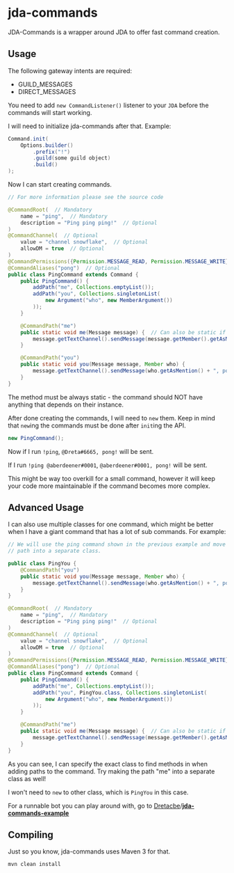 # jda-commands
JDA-Commands is a wrapper around JDA to offer fast command creation.

## Usage

The following gateway intents are required:
 * GUILD_MESSAGES
 * DIRECT_MESSAGES

You need to add `new CommandListener()` listener to your `JDA` before the commands will start working.

I will need to initialize jda-commands after that. Example:
```java
Command.init(
    Options.builder()
        .prefix("!")
        .guild(some guild object)
        .build()
);
```

Now I can start creating commands.
```java
// For more information please see the source code

@CommandRoot(  // Mandatory
    name = "ping",  // Mandatory
    description = "Ping ping ping!"  // Optional
)
@CommandChannel(  // Optional
    value = "channel snowflake",  // Optional
    allowDM = true  // Optional
)
@CommandPermissions({Permission.MESSAGE_READ, Permission.MESSAGE_WRITE})  // Optional
@CommandAliases("pong")  // Optional
public class PingCommand extends Command {
    public PingCommand() {
        addPath("me", Collections.emptyList());
        addPath("you", Collections.singletonList(
            new Argument("who", new MemberArgument())
        ));
    }

    @CommandPath("me")
    public static void me(Message message) {  // Can also be static if desired.
        message.getTextChannel().sendMessage(message.getMember().getAsMention() + ", pong!").queue();
    }

    @CommandPath("you")
    public static void you(Message message, Member who) {
        message.getTextChannel().sendMessage(who.getAsMention() + ", pong!").queue();
    }
}
```

The method must be always static - the command should NOT have anything that depends on their instance.

After done creating the commands, I will need to `new` them. Keep in mind that `new`ing the commands must be done after `init`ing the API.

```java
new PingCommand();
```

Now if I run `!ping`, `@Dreta#6665, pong!` will be sent.

If I run `!ping @aberdeener#0001`, `@aberdeener#0001, pong!` will be sent.

This might be way too overkill for a small command, however it will keep your code more maintainable if the command becomes more complex.

## Advanced Usage

I can also use multiple classes for one command, which might be better when I have a giant command that has a lot of sub commands. For example:
```java
// We will use the ping command shown in the previous example and move the "you"
// path into a separate class.

public class PingYou {
    @CommandPath("you")
    public static void you(Message message, Member who) {
        message.getTextChannel().sendMessage(who.getAsMention() + ", pong!").queue();
    }
}

@CommandRoot(  // Mandatory
    name = "ping",  // Mandatory
    description = "Ping ping ping!"  // Optional
)
@CommandChannel(  // Optional
    value = "channel snowflake",  // Optional
    allowDM = true  // Optional
)
@CommandPermissions({Permission.MESSAGE_READ, Permission.MESSAGE_WRITE})  // Optional
@CommandAliases("pong")  // Optional
public class PingCommand extends Command {
    public PingCommand() {
        addPath("me", Collections.emptyList());
        addPath("you", PingYou.class, Collections.singletonList(
            new Argument("who", new MemberArgument())
        ));
    }

    @CommandPath("me")
    public static void me(Message message) {  // Can also be static if desired.
        message.getTextChannel().sendMessage(message.getMember().getAsMention() + ", pong!").queue();
    }
}
```

As you can see, I can specify the exact class to find methods in when adding paths to the command. Try making the path "me" into a separate class as well!

I won't need to `new` to other class, which is `PingYou` in this case.

For a runnable bot you can play around with, go to [Dretacbe](https://github.com/Dretacbe)/**[jda-commands-example](https://github.com/Dretacbe/jda-commands-example)**

## Compiling

Just so you know, jda-commands uses Maven 3 for that.

```bash
mvn clean install
```
